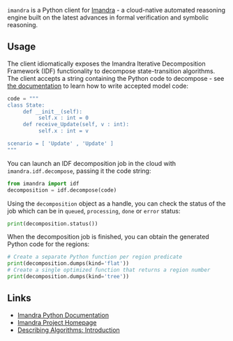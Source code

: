 `imandra` is a Python client for [Imandra](https://www.imandra.ai/) - a cloud-native automated reasoning engine built on the latest advances in formal verification and symbolic reasoning.

## Usage

The client idiomatically exposes the Imandra Iterative Decomposition Framework (IDF) functionality to decompose state-transition algorithms. The client accepts a string containing the Python code to decompose - see [the documentation](https://docs.imandra.ai/idf-py/) to learn how to write accepted model code:   

```python
code = """
class State:
     def __init__(self):
          self.x : int = 0
     def receive_Update(self, v : int):
          self.x : int = v

scenario = [ 'Update' , 'Update' ]
"""
```

You can launch an IDF decomposition job in the cloud with `imandra.idf.decompose`, passing it the code string:
```python
from imandra import idf
decomposition = idf.decompose(code)
```
Using the `decomposition` object as a handle, you can check the status of the job which can be in `queued`, `processing`, `done` or `error` status:
```python
print(decomposition.status())
``` 

When the decomposition job is finished, you can obtain the generated Python code for the regions:

```python
# Create a separate Python function per region predicate 
print(decomposition.dumps(kind='flat'))
# Create a single optimized function that returns a region number
print(decomposition.dumps(kind='tree'))
```



## Links
 - [Imandra Python Documentation](https://docs.imandra.ai/idf-py/)
 - [Imandra Project Homepage](https://www.imandra.ai/)
 - [Describing Algorithms: Introduction](https://medium.com/imandra/describing-algorithms-introduction-8d8224a0f920)
